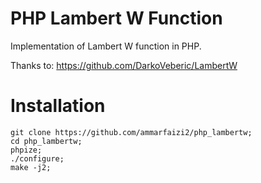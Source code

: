 
# PHP Lambert W Function
Implementation of Lambert W function in PHP.

Thanks to: https://github.com/DarkoVeberic/LambertW

# Installation
```
git clone https://github.com/ammarfaizi2/php_lambertw;
cd php_lambertw;
phpize;
./configure;
make -j2;
```